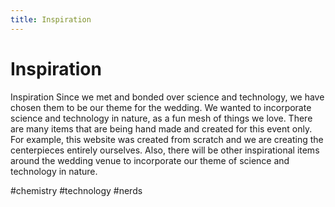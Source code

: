 ```yaml
---
title: Inspiration
---
```


# Inspiration

Inspiration
Since we met and bonded over science and technology, we have chosen them to be our theme for the wedding. We wanted to incorporate science and technology in nature, as a fun mesh of things we love. There are many items that are being hand made and created for this event only. For example, this website was created from scratch and we are creating the centerpieces entirely ourselves. Also, there will be other inspirational items around the wedding venue to incorporate our theme of science and technology in nature. 

#chemistry
#technology
#nerds
